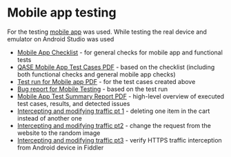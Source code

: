# Mobile app testing

For the testing [mobile app](https://appdistribution.firebase.google.com/pub/i/ef0e71eeb4f2d6a5) was used. While testing the real device and emulator on Android Studio was used

- [Mobile App Checklist](https://docs.google.com/spreadsheets/d/1bFPBousirToimB_09v0i56P4DfssdyPeHLk2b6bNV9Q/edit?gid=0#gid=0) - for general checks for mobile app and functional tests 
- [QASE Mobile App Test Cases PDF](https://drive.google.com/file/d/13DEca6sXv4EyoIskQ9wa4JHnEqcQehhR/view?usp=sharing) - based on the checklist (including both functional checks and general mobile app checks)
- [Test run for Mobile app PDF](https://drive.google.com/file/d/13DEca6sXv4EyoIskQ9wa4JHnEqcQehhR/view?usp=sharing) - for the test cases created above
- [Bug report for Mobile Testing](https://docs.google.com/spreadsheets/d/18PjFgEeuXu9s65jGgZQoqgfe1n-II3pOB6WWwHg0QLQ/edit?gid=182966759#gid=182966759) - based on the test run 
- [Mobile App Test Summary Report PDF](https://drive.google.com/file/d/1ZO5dRJ3wSqy9e1SJdZOfZvoCpTWqiiJq/view?usp=sharing) - high-level overview of executed test cases, results, and detected issues
- [Intercepting and modifying traffic pt 1](https://drive.google.com/file/d/12nA6PGwz347aUsqJOzsLUZ-XJWXmRBOD/view?usp=sharing) - deleting one item in the cart instead of another one
- [Intercepting and modifying traffic pt2](https://drive.google.com/file/d/15N1Oo5HXyEJvI75LpGj_Q_2DOiPUoP1z/view?usp=sharing) - change the request from the website to the random image
- [Intercepting and modifying traffic pt3](https://drive.google.com/file/d/1UU_hWzTvljJ-kHFx8jr3lZbw2F3aFj4X/view?usp=sharing) - verify HTTPS traffic interception from Android device in Fiddler
